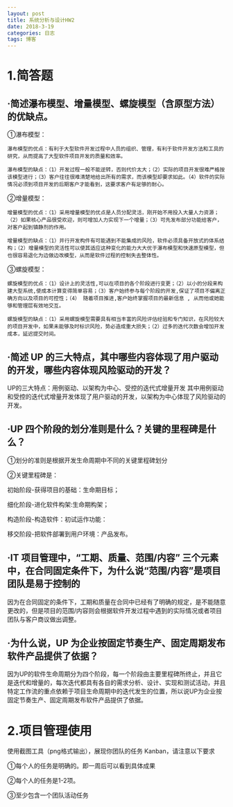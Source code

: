 ```yaml
---
layout: post
title: 系统分析与设计HW2
date: 2018-3-19
categories: 日志
tags: 博客
---
```

# 1.简答题

## ·简述瀑布模型、增量模型、螺旋模型（含原型方法）的优缺点。



 ①瀑布模型：

	瀑布模型的优点：有利于大型软件开发过程中人员的组织、管理，有利于软件开发方法和工具的研究，从而提高了大型软件项目开发的质量和效率。

    瀑布模型的缺点：（1）开发过程一般不能逆转，否则代价太大；（2）实际的项目开发很难严格按该模型进行；（3）客户往往很难清楚地给出所有的需求，而该模型却要求如此。（4）软件的实际情况必须到项目开发的后期客户才能看到，这要求客户有足够的耐心。 

 ②增量模型：

	增量模型的优点：（1）采用增量模型的优点是人员分配灵活，刚开始不用投入大量人力资源；（2）如果核心产品很受欢迎，则可增加人力实现下一个增量；（3）可先发布部分功能给客户，对客户起到镇静剂的作用。

	增量模型的缺点：（1）并行开发构件有可能遇到不能集成的风险，软件必须具备开放式的体系结构；（2）增量模型的灵活性可以使其适应这种变化的能力大大优于瀑布模型和快速原型模型，但也很容易退化为边做边改模型，从而是软件过程的控制失去整体性。

 ③螺旋模型：

	螺旋模型的优点：（1）设计上的灵活性,可以在项目的各个阶段进行变更；（2）以小的分段来构建大型系统,使成本计算变得简单容易；（3）客户始终参与每个阶段的开发,保证了项目不偏离正确方向以及项目的可控性；（4） 随着项目推进,客户始终掌握项目的最新信息 , 从而他或她能够和管理层有效地交互。 

	螺旋模型的缺点：（1）采用螺旋模型需要具有相当丰富的风险评估经验和专门知识，在风险较大的项目开发中，如果未能够及时标识风险，势必造成重大损失；（2）过多的迭代次数会增加开发成本，延迟提交时间。

## ·简述 UP 的三大特点，其中哪些内容体现了用户驱动的开发，哪些内容体现风险驱动的开发？

 UP的三大特点：用例驱动、以架构为中心、受控的迭代式增量开发
 其中用例驱动和受控的迭代式增量开发体现了用户驱动的开发，以架构为中心体现了风险驱动的开发。

## ·UP 四个阶段的划分准则是什么？关键的里程碑是什么？

 ①划分的准则是根据开发生命周期中不同的关键里程碑划分

 ②关键里程碑是：

 初始阶段-获得项目的基础：生命期目标；

 细化阶段-进化软件构架:生命期构架；

 构造阶段-构造软件：初试运作功能：

 移交阶段-把软件部署到用户环境：产品发布。

## ·IT 项目管理中，“工期、质量、范围/内容” 三个元素中，在合同固定条件下，为什么说“范围/内容”是项目团队是易于控制的

 因为在合同固定的条件下，工期和质量在合同中已经有了明确的规定，是不能随意更改的，但是项目的范围/内容则会根据软件开发过程中遇到的实际情况或者项目团队与客户商议做出调整。

## ·为什么说，UP 为企业按固定节奏生产、固定周期发布软件产品提供了依据？

 因为UP的软件生命周期分为四个阶段，每一个阶段由主要里程碑所终止，并且它是迭代和增量的，每次迭代都具有各自的需求分析、设计、实现和测试活动，并且特定工作流的重点依赖于项目生命周期中的迭代发生的位置，所以说UP为企业按固定节奏生产、固定周期发布软件产品提供了依据。

# 2.项目管理使用

 使用截图工具（png格式输出），展现你团队的任务 Kanban，请注意以下要求

 ①每个人的任务是明确的。即一周后可以看到具体成果

 ②每个人的任务是1-2项。
 
 ③至少包含一个团队活动任务
